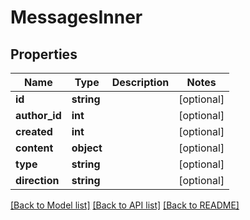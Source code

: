# MessagesInner

## Properties
Name | Type | Description | Notes
------------ | ------------- | ------------- | -------------
**id** | **string** |  | [optional] 
**author_id** | **int** |  | [optional] 
**created** | **int** |  | [optional] 
**content** | **object** |  | [optional] 
**type** | **string** |  | [optional] 
**direction** | **string** |  | [optional] 

[[Back to Model list]](../../README.md#documentation-for-models) [[Back to API list]](../../README.md#documentation-for-api-endpoints) [[Back to README]](../../README.md)

